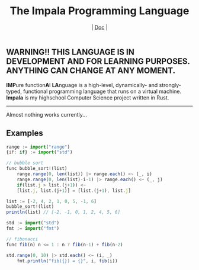 <div align="center">
    <h1>The Impala Programming Language</h1>
    |
    <a href="https://bichanna.github.io/impala-book/">Doc</a>
    |
</div><br>

<div align="center">
</div>

**WARNING!! THIS LANGUAGE IS IN DEVELOPMENT AND FOR LEARNING PURPOSES. ANYTHING CAN CHANGE AT ANY MOMENT.**
 --------------------------------------------------------------------------------------------------------
**IMP**ure function**A**l **LA**nguage is a high-level, dynamically- and strongly-typed, functional programming language that runs on a virtual machine.
**Impala** is my highschool Computer Science project written in Rust.

 -------------------------
Almost nothing works currently...

## Examples

```js
range := import("range")
{if: if} := import("std")

// bubble sort
func bubble_sort!(list)
    range.range(0, len(list)) |> range.each() <~ (_, i)
    range.range(0, len(list)-i-1) |> range.each() <~ (_, j)
    if(list.j > list.(j+1)) <~ 
    [list.j, list.(j+1)] = [list.(j+1), list.j]

list := [-2, 4, 2, 1, 0, 5, -1, 6]
bubble_sort!(list)
println(list) // [-2, -1, 0, 1, 2, 4, 5, 6]
```

```js
std := import("std")
fmt := import("fmt")

// fibonacci
func fib(n) n <= 1 : n ? fib(n-1) + fib(n-2)

std.range(0, 10) |> std.each() <~ (i, _)
    fmt.println("fib({}) = {}", i, fib(i))
```
